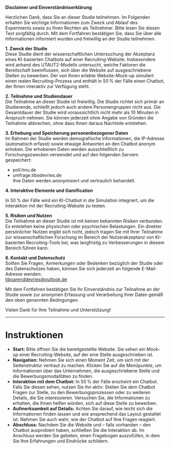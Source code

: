 **Disclaimer und Einverständniserklärung**

Herzlichen Dank, dass Sie an dieser Studie teilnehmen. Im Folgenden erhalten Sie wichtige Informationen zum Zweck und Ablauf des Experiments sowie zu Ihren Rechten als Teilnehmer. Bitte lesen Sie diesen Text sorgfältig durch. Mit dem Fortfahren bestätigen Sie, dass Sie über alle Informationen informiert wurden und freiwillig an der Studie teilnehmen.

**1. Zweck der Studie**  
Diese Studie dient der wissenschaftlichen Untersuchung der Akzeptanz eines KI-basierten Chatbots auf einer Recruiting-Website. Insbesondere wird anhand des UTAUT2-Modells untersucht, welche Faktoren die Bereitschaft beeinflussen, sich über die Website auf ausgeschriebene Stellen zu bewerben. Der von Ihnen erlebte Website-Mock-up simuliert einen realen Recruiting-Prozess und enthält in 50 % der Fälle einen Chatbot, der Ihnen interaktiv zur Verfügung steht.

**2. Teilnahme und Studiendauer**  
Die Teilnahme an dieser Studie ist freiwillig. Die Studie richtet sich primär an Studierende, schließt jedoch auch andere Personengruppen nicht aus. Die Gesamtdauer der Studie wird voraussichtlich nicht mehr als 10 Minuten in Anspruch nehmen. Sie können jederzeit ohne Angabe von Gründen die Teilnahme abbrechen, ohne dass Ihnen daraus Nachteile entstehen.

**3. Erhebung und Speicherung personenbezogener Daten**  
Im Rahmen der Studie werden demografische Informationen, die IP-Adresse (automatisch erfasst) sowie etwaige Antworten an den Chatbot anonym erhoben. Die erhobenen Daten werden ausschließlich zu Forschungszwecken verwendet und auf den folgenden Servern gespeichert:

- poll.hnu.de
- umfrage.tibodevries.de  
    Ihre Daten werden anonymisiert und vertraulich behandelt.

**4. Interaktive Elemente und Gamification**  

In 50 % der Fälle wird ein KI-Chatbot in die Simulation integriert, um die Interaktion mit der Recruiting-Website zu testen.

**5. Risiken und Nutzen**  
Die Teilnahme an dieser Studie ist mit keinen bekannten Risiken verbunden. Es entstehen keine physischen oder psychischen Belastungen. Ein direkter persönlicher Nutzen ergibt sich nicht, jedoch tragen Sie mit Ihrer Teilnahme zur wissenschaftlichen Forschung im Bereich der Nutzerakzeptanz von KI-basierten Recruiting-Tools bei, was langfristig zu Verbesserungen in diesem Bereich führen kann.

**6. Kontakt und Datenschutz**  
Sollten Sie Fragen, Anmerkungen oder Bedenken bezüglich der Studie oder des Datenschutzes haben, können Sie sich jederzeit an folgende E-Mail-Adresse wenden:  
tiboarenddevries@outlook.de

Mit dem Fortfahren bestätigen Sie Ihr Einverständnis zur Teilnahme an der Studie sowie zur anonymen Erfassung und Verarbeitung Ihrer Daten gemäß den oben genannten Bedingungen.

Vielen Dank für Ihre Teilnahme und Unterstützung!


---

# Instruktionen

- **Start:** Bitte öffnen Sie die bereitgestellte Website. Sie sehen ein Mock-up einer Recruiting-Website, auf der eine Stelle ausgeschrieben ist.
- **Navigation:** Nehmen Sie sich einen Moment Zeit, um sich mit der Seitenstruktur vertraut zu machen. Klicken Sie auf die Menüpunkte, um Informationen über das Unternehmen, die ausgeschriebene Stelle und die Bewerbungsmodalitäten zu finden.
- **Interaktion mit dem Chatbot:** In 50 % der Fälle erscheint ein Chatbot. Falls Sie diesen sehen, nutzen Sie ihn aktiv: Stellen Sie dem Chatbot Fragen zur Stelle, zu den Bewerbungsprozessen oder zu weiteren Details, die Sie interessieren. Versuchen Sie, die Informationen zu erhalten, die Ihnen helfen würden, sich auf diese Stelle zu bewerben.
- **Aufmerksamkeit auf Details:** Achten Sie darauf, wie leicht sich die Informationen finden lassen und wie ansprechend das Layout gestaltet ist. Nehmen Sie auch wahr, wie der Chatbot auf Ihre Fragen reagiert.
- **Abschluss:** Nachdem Sie die Website und – falls vorhanden – den Chatbot ausprobiert haben, schließen Sie die Interaktion ab. Im Anschluss werden Sie gebeten, einen Fragebogen auszufüllen, in dem Sie Ihre Erfahrungen und Eindrücke schildern.